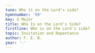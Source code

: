 ```yaml
---
tune: Who is on the Lord's side?
hymnnumber: '59'
key: G Major
title: Who Is on the Lord's Side?
firstline: Who is on the Lord's side?
topic: Invitation and Repentance
author: F. E. B.
year: '-'
---
```

